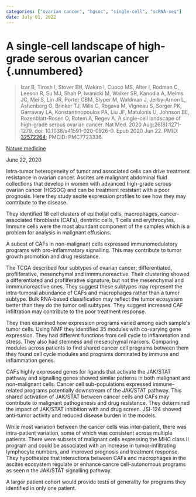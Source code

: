 ```yaml
---
categories: ["ovarian cancer", "hgsoc", "single-cell", "scRNA-seq"]
date: July 01, 2022
---
```


# A single-cell landscape of high-grade serous ovarian cancer {.unnumbered}

> Izar B, Tirosh I, Stover EH, Wakiro I, Cuoco MS, Alter I, Rodman C, Leeson R,
> Su MJ, Shah P, Iwanicki M, Walker SR, Kanodia A, Melms JC, Mei S, Lin JR,
> Porter CBM, Slyper M, Waldman J, Jerby-Arnon L, Ashenberg O, Brinker TJ, Mills
> C, Rogava M, Vigneau S, Sorger PK, Garraway LA, Konstantinopoulos PA, Liu JF,
> Matulonis U, Johnson BE, Rozenblatt-Rosen O, Rotem A, Regev A. A single-cell
> landscape of high-grade serous ovarian cancer. Nat Med. 2020
> Aug;26(8):1271-1279. doi: 10.1038/s41591-020-0926-0. Epub 2020 Jun 22. PMID:
> [32572264](https://pubmed.ncbi.nlm.nih.gov/32572264/); PMCID: PMC7723336.

[Nature medicine](https://www.nature.com/articles/s41591-020-0926-0)

June 22, 2020

Intra-tumor heterogeneity of tumor and associated cells can drive treatment
resistance in ovarian cancer. Ascites are malignant abdominal fluid collections
that develop in women with advanced high-grade serous ovarian cancer (HGSOC) and
can be treatment resistant with a poor prognosis. Here they study ascite
expression profiles to see how they may contribute to the disease.

They identified 18 cell clusters of epithelial cells, macrophages,
cancer-associated fibroblasts (CAFs), dentritic cells, T cells and erythrocytes.
Immune cells were the most abundant component of the samples which is a problem
for analysis in malignant effusions. 

A subest of CAFs in non-malignant cells expressed immunomodulatory programs with
pro-inflammatory signalling. This may contribute to tumor growth promotion and
drug resistance.

The TCGA described four subtypes of ovarian cancer: differentiated,
profliferative, mesenchymal and immmunoreactive. Their clustering showed a
differentiated and profliferative signature, but not the mesenchymal and
immmunoreactive ones. They suggest these subtypes may represent the
intra-tumoral abundance of CAFs and macrophages rather than a tumor subtype.
Bulk RNA-based classification may reflect the tumor ecosystem better than they
do the tumor cell subtypes. They suggest increased CAF infiltration may
contribute to the poor treatment response.

They then examined how expression programs varied among each sample's tumor
cells. Using NMF they identified 35 modules with co-varying gene expression.
They had different functions from cell cycle to inflammation and stress. They
also had stemness and mesenchymal markers. Comparing modules across patients to
find shared cancer cell programs between them they found cell cycle modules and
programs dominated by immune and inflammation genes. 

CAFs highly expressed genes for ligands that activate the JAK/STAT pathway and
signalling genes showed similar patterns in both malignant and non-malignant
cells. Cancer cell sub-populations expressed immune-related programs potentially
downstream of the JAK/STAT pathway. This shared activation of JAK/STAT between
cancer cells and CAFs may contribute to malignant pathogenesis and drug
resistance. They determined the impact of JAK/STAT inhibition with and drug
screen. JSI-124 showed anti-tumor activity and reduced disease burden in the
models.

While most variation between the cancer cells was inter-patient, there was
intra-patient variation, some of which was consistent across multiple patients.
There were subsets of malignant cells expressing the MHC class II program and
could be associated with an increase in tumor-infiltrating lymphocyte numbers,
and improved prognosis and treatment response. They hypothesize that
interactions between CAFs and macrophages in the ascites ecosystem regulate or
enhance cancre cell-autonomous programs as seen n the JAK/STAT signalling
pathway.

A larger patient cohort would provide tests of generality for programs they
identified in only one patient.
